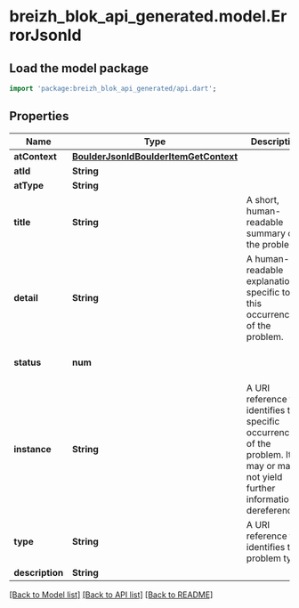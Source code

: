 # breizh_blok_api_generated.model.ErrorJsonld

## Load the model package
```dart
import 'package:breizh_blok_api_generated/api.dart';
```

## Properties
Name | Type | Description | Notes
------------ | ------------- | ------------- | -------------
**atContext** | [**BoulderJsonldBoulderItemGetContext**](BoulderJsonldBoulderItemGetContext.md) |  | [optional] 
**atId** | **String** |  | [optional] 
**atType** | **String** |  | [optional] 
**title** | **String** | A short, human-readable summary of the problem. | [optional] 
**detail** | **String** | A human-readable explanation specific to this occurrence of the problem. | [optional] 
**status** | **num** |  | [optional] [default to 400]
**instance** | **String** | A URI reference that identifies the specific occurrence of the problem. It may or may not yield further information if dereferenced. | [optional] 
**type** | **String** | A URI reference that identifies the problem type | [optional] 
**description** | **String** |  | [optional] 

[[Back to Model list]](../README.md#documentation-for-models) [[Back to API list]](../README.md#documentation-for-api-endpoints) [[Back to README]](../README.md)


